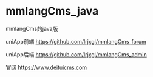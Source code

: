 # mmlangCms_java
 mmlangCms的java版 
 
 uniApp前端 https://github.com/lrjxgl/mmlangCms_forum   
 
 uniApp后端 https://github.com/lrjxgl/mmlangCms_admin  
 
 官网 https://www.deituicms.com  
 
 
